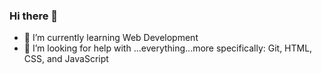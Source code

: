 ### Hi there 👋
- 🌱 I’m currently learning Web Development
- 🤔 I’m looking for help with ...everything...more specifically: Git, HTML, CSS, and JavaScript

<!--
**sinclairems/sinclairems** is a ✨ _special_ ✨ repository because its `README.md` (this file) appears on your GitHub profile.

Here are some ideas to get you started:

- 🔭 I’m currently working on ...
- 👯 I’m looking to collaborate on ...
- 💬 Ask me about ...
- 📫 How to reach me: ...
- 😄 Pronouns: ...
- ⚡ Fun fact: ...
-->
